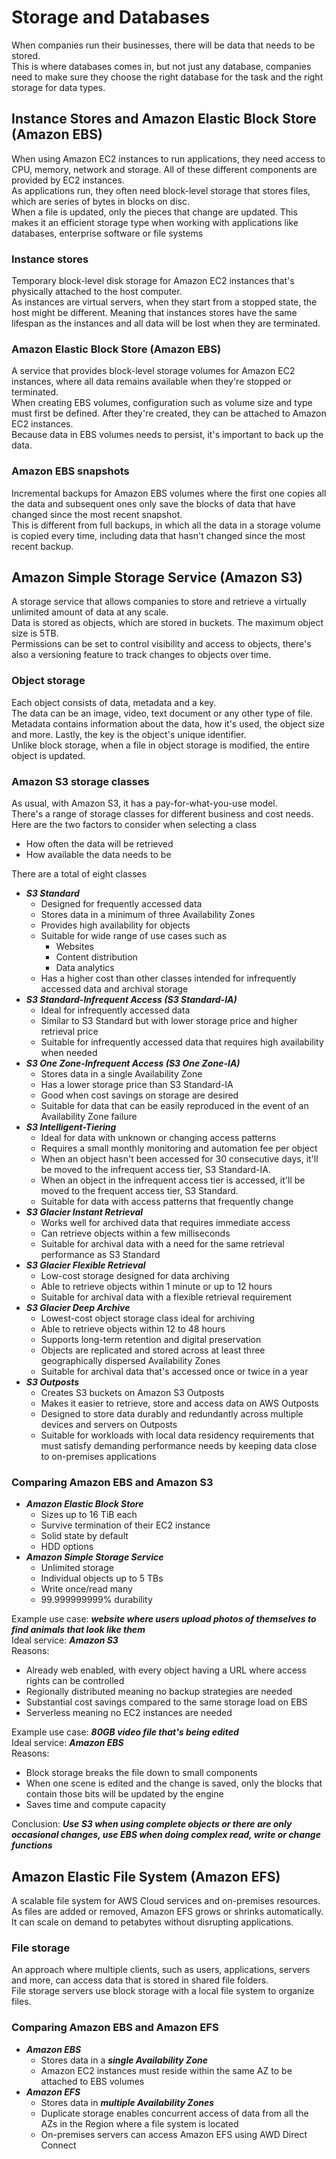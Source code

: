 # Storage and Databases
When companies run their businesses, there will be data that needs to be stored. </br>
This is where databases comes in, but not just any database, companies need to make sure they choose the right database for the task and the right storage for data types. </br>

## Instance Stores and Amazon Elastic Block Store (Amazon EBS)
When using Amazon EC2 instances to run applications, they need access to CPU, memory, network and storage. All of these different components are provided by EC2 instances. </br>
As applications run, they often need block-level storage that stores files, which are series of bytes in blocks on disc. </br>
When a file is updated, only the pieces that change are updated. This makes it an efficient storage type when working with applications like databases, enterprise software or file systems </br>

### Instance stores
Temporary block-level disk storage for Amazon EC2 instances that's physically attached to the host computer. </br>
As instances are virtual servers, when they start from a stopped state, the host might be different. Meaning that instances stores have the same lifespan as the instances and all data will be lost when they are terminated. </br>

### Amazon Elastic Block Store (Amazon EBS)
A service that provides block-level storage volumes for Amazon EC2 instances, where all data remains available when they're stopped or terminated. </br>
When creating EBS volumes, configuration such as volume size and type must first be defined. After they're created, they can be attached to Amazon EC2 instances. </br>
Because data in EBS volumes needs to persist, it's important to back up the data. </br>

### Amazon EBS snapshots
Incremental backups for Amazon EBS volumes where the first one copies all the data and subsequent ones only save the blocks of data that have changed since the most recent snapshot. </br>
This is different from full backups, in which all the data in a storage volume is copied every time, including data that hasn't changed since the most recent backup. </br>

## Amazon Simple Storage Service (Amazon S3)
A storage service that allows companies to store and retrieve a virtually unlimited amount of data at any scale. </br>
Data is stored as objects, which are stored in buckets. The maximum object size is 5TB. </br>
Permissions can be set to control visibility and access to objects, there's also a versioning feature to track changes to objects over time. </br>

### Object storage
Each object consists of data, metadata and a key. </br>
The data can be an image, video, text document or any other type of file. Metadata contains information about the data, how it's used, the object size and more. Lastly, the key is the object's unique identifier. </br>
Unlike block storage, when a file in object storage is modified, the entire object is updated. </br>

### Amazon S3 storage classes
As usual, with Amazon S3, it has a pay-for-what-you-use model. </br>
There's a range of storage classes for different business and cost needs. Here are the two factors to consider when selecting a class

- How often the data will be retrieved
- How available the data needs to be

There are a total of eight classes

- ***S3 Standard***
    - Designed for frequently accessed data
    - Stores data in a minimum of three Availability Zones
    - Provides high availability for objects
    - Suitable for wide range of use cases such as
        - Websites
        - Content distribution
        - Data analytics
    - Has a higher cost than other classes intended for infrequently accessed data and archival storage
- ***S3 Standard-Infrequent Access (S3 Standard-IA)***
    - Ideal for infrequently accessed data
    - Similar to S3 Standard but with lower storage price and higher retrieval price
    - Suitable for infrequently accessed data that requires high availability when needed
- ***S3 One Zone-Infrequent Access (S3 One Zone-IA)***
    - Stores data in a single Availability Zone
    - Has a lower storage price than S3 Standard-IA
    - Good when cost savings on storage are desired
    - Suitable for data that can be easily reproduced in the event of an Availability Zone failure
- ***S3 Intelligent-Tiering***
    - Ideal for data with unknown or changing access patterns
    - Requires a small monthly monitoring and automation fee per object
    - When an object hasn't been accessed for 30 consecutive days, it'll be moved to the infrequent access tier, S3 Standard-IA.
    - When an object in the infrequent access tier is accessed, it'll be moved to the frequent access tier, S3 Standard.
    - Suitable for data with access patterns that frequently change
- ***S3 Glacier Instant Retrieval***
    - Works well for archived data that requires immediate access
    - Can retrieve objects within a few milliseconds
    - Suitable for archival data with a need for the same retrieval performance as S3 Standard
- ***S3 Glacier Flexible Retrieval***
    - Low-cost storage designed for data archiving
    - Able to retrieve objects within 1 minute or up to 12 hours
    - Suitable for archival data with a flexible retrieval requirement
- ***S3 Glacier Deep Archive***
    - Lowest-cost object storage class ideal for archiving
    - Able to retrieve objects within 12 to 48 hours
    - Supports long-term retention and digital preservation
    - Objects are replicated and stored across at least three geographically dispersed Availability Zones
    - Suitable for archival data that's accessed once or twice in a year
- ***S3 Outposts***
    - Creates S3 buckets on Amazon S3 Outposts
    - Makes it easier to retrieve, store and access data on AWS Outposts
    - Designed to store data durably and redundantly across multiple devices and servers on Outposts
    - Suitable for workloads with local data residency requirements that must satisfy demanding performance needs by keeping data close to on-premises applications

### Comparing Amazon EBS and Amazon S3
- ***Amazon Elastic Block Store***
    - Sizes up to 16 TiB each
    - Survive termination of their EC2 instance
    - Solid state by default
    - HDD options
- ***Amazon Simple Storage Service***
    - Unlimited storage
    - Individual objects up to 5 TBs
    - Write once/read many
    - 99.999999999% durability

Example use case: ***website where users upload photos of themselves to find animals that look like them*** </br>
Ideal service: ***Amazon S3*** </br>
Reasons:
- Already web enabled, with every object having a URL where access rights can be controlled
- Regionally distributed meaning no backup strategies are needed
- Substantial cost savings compared to the same storage load on EBS
- Serverless meaning no EC2 instances are needed

Example use case: ***80GB video file that's being edited*** </br>
Ideal service: ***Amazon EBS*** </br>
Reasons:
- Block storage breaks the file down to small components
- When one scene is edited and the change is saved, only the blocks that contain those bits will be updated by the engine
- Saves time and compute capacity

Conclusion: ***Use S3 when using complete objects or there are only occasional changes, use EBS when doing complex read, write or change functions***

## Amazon Elastic File System (Amazon EFS)
A scalable file system for AWS Cloud services and on-premises resources. As files are added or removed, Amazon EFS grows or shrinks automatically. It can scale on demand to petabytes without disrupting applications. </br>

### File storage
An approach where multiple clients, such as users, applications, servers and more, can access data that is stored in shared file folders. </br>
File storage servers use block storage with a local file system to organize files. </br>

### Comparing Amazon EBS and Amazon EFS
- ***Amazon EBS***
    - Stores data in a ***single Availability Zone***
    - Amazon EC2 instances must reside within the same AZ to be attached to EBS volumes
- ***Amazon EFS***
    - Stores data in ***multiple Availability Zones***
    - Duplicate storage enables concurrent access of data from all the AZs in the Region where a file system is located
    - On-premises servers can access Amazon EFS using AWD Direct Connect


